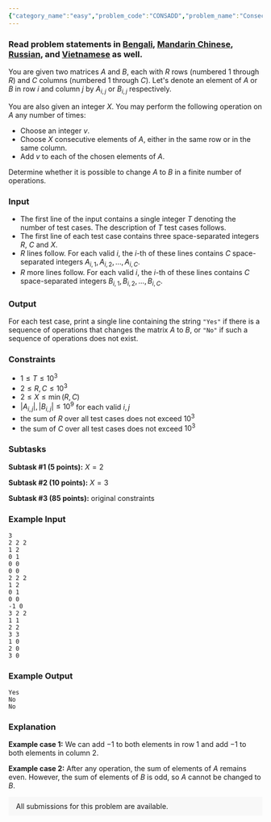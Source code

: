 ```yaml
---
{"category_name":"easy","problem_code":"CONSADD","problem_name":"Consecutive Adding","problemComponents":{"constraints":"","constraintsState":false,"subtasks":"","subtasksState":false,"inputFormat":"","inputFormatState":false,"outputFormat":"","outputFormatState":false,"sampleTestCases":{"0":{"id":1,"input":"3\r\n2 2 2\r\n1 2\r\n0 1\r\n0 0\r\n0 0\r\n2 2 2\r\n1 2\r\n0 1\r\n0 0\r\n-1 0\r\n3 2 2\r\n1 1\r\n2 2\r\n3 3\r\n1 0\r\n2 0\r\n3 0","output":"Yes\r\nNo\r\nNo","explanation":"**Example case 1:** We can add $-1$ to both elements in row $1$ and add $-1$ to both elements in column $2$.    \r\n\r\n**Example case 2:** After any operation, the sum of elements of $A$ remains even. However, the sum of elements of $B$ is odd, so $A$ cannot be changed to $B$.","isDeleted":false}}},"video_editorial_url":"https://youtu.be/d1BpoMW-3dw","languages_supported":{"0":"CPP14","1":"C","2":"JAVA","3":"PYTH 3.6","4":"CPP17","5":"PYTH","6":"PYP3","7":"CS2","8":"ADA","9":"PYPY","10":"TEXT","11":"PAS fpc","12":"NODEJS","13":"RUBY","14":"PHP","15":"GO","16":"HASK","17":"TCL","18":"PERL","19":"SCALA","20":"LUA","21":"kotlin","22":"BASH","23":"JS","24":"LISP sbcl","25":"rust","26":"PAS gpc","27":"BF","28":"CLOJ","29":"R","30":"D","31":"CAML","32":"FORT","33":"ASM","34":"swift","35":"FS","36":"WSPC","37":"LISP clisp","38":"SQL","39":"SCM guile","40":"PERL6","41":"ERL","42":"CLPS","43":"ICK","44":"NICE","45":"PRLG","46":"ICON","47":"COB","48":"SCM chicken","49":"PIKE","50":"SCM qobi","51":"ST","52":"SQLQ","53":"NEM"},"max_timelimit":1,"source_sizelimit":50000,"problem_author":"div5252","problem_tester":"","date_added":"11-02-2021","tags":{"0":"div5252","1":"easy","2":"graph","3":"march21","4":"math"},"problem_difficulty_level":"Easy-Medium","best_tag":"Graph Coloring","editorial_url":"https://discuss.codechef.com/problems/CONSADD","time":{"view_start_date":1104528600,"submit_start_date":1104528600,"visible_start_date":1104528600,"end_date":1735669800},"is_direct_submittable":false,"problemDiscussURL":"https://discuss.codechef.com/search?q=CONSADD","is_proctored":false,"visitedContests":{},"layout":"problem"}
---
```

### Read problem statements in [Bengali](https://www.codechef.com/download/translated/MARCH21/bengali/CONSADD.pdf), [Mandarin Chinese](https://www.codechef.com/download/translated/MARCH21/mandarin/CONSADD.pdf), [Russian](https://www.codechef.com/download/translated/MARCH21/russian/CONSADD.pdf), and [Vietnamese](https://www.codechef.com/download/translated/MARCH21/vietnamese/CONSADD.pdf) as well.

You are given two matrices $A$ and $B$, each with $R$ rows (numbered $1$ through $R$) and $C$ columns (numbered $1$ through $C$). Let's denote an element of $A$ or $B$ in row $i$ and column $j$ by $A_{i,j}$ or $B_{i,j}$ respectively.

You are also given an integer $X$. You may perform the following operation on $A$ any number of times:
- Choose an integer $v$.
- Choose $X$ consecutive elements of $A$, either in the same row or in the same column.
- Add $v$ to each of the chosen elements of $A$.

Determine whether it is possible to change $A$ to $B$ in a finite number of operations.

### Input
- The first line of the input contains a single integer $T$ denoting the number of test cases. The description of $T$ test cases follows.
- The first line of each test case contains three space-separated integers $R$, $C$ and $X$.
- $R$ lines follow. For each valid $i$, the $i$-th of these lines contains $C$ space-separated integers $A_{i,1}, A_{i,2}, \ldots, A_{i,C}$.
- $R$ more lines follow. For each valid $i$, the $i$-th of these lines contains $C$ space-separated integers $B_{i,1}, B_{i,2}, \ldots, B_{i,C}$.

### Output
For each test case, print a single line containing the string `"Yes"` if there is a sequence of operations that changes the matrix $A$ to $B$, or `"No"` if such a sequence of operations does not exist.

### Constraints
- $1 \leq T \leq 10^3$
- $2 \leq R,C \leq 10^3$
- $2 \leq X \leq \min(R,C)$
- $|A_{i,j}|, |B_{i,j}| \leq 10^9$ for each valid $i,j$
- the sum of $R$ over all test cases does not exceed $10^3$
- the sum of $C$ over all test cases does not exceed $10^3$

### Subtasks
**Subtask #1 (5 points):** $X=2$

**Subtask #2 (10 points):** $X=3$

**Subtask #3 (85 points):** original constraints

### Example Input
```
3
2 2 2
1 2
0 1
0 0
0 0
2 2 2
1 2
0 1
0 0
-1 0
3 2 2
1 1
2 2
3 3
1 0
2 0
3 0
```

### Example Output
```
Yes
No
No
```

### Explanation
**Example case 1:** We can add $-1$ to both elements in row $1$ and add $-1$ to both elements in column $2$.    

**Example case 2:** After any operation, the sum of elements of $A$ remains even. However, the sum of elements of $B$ is odd, so $A$ cannot be changed to $B$.

<aside style='background: #f8f8f8;padding: 10px 15px;'><div>All submissions for this problem are available.</div></aside>